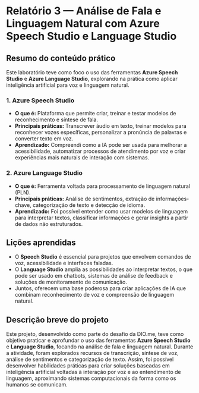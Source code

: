 # Relatório 3 — Análise de Fala e Linguagem Natural com Azure Speech Studio e Language Studio

## Resumo do conteúdo prático

Este laboratório teve como foco o uso das ferramentas **Azure Speech Studio** e **Azure Language Studio**, explorando na prática como aplicar inteligência artificial para voz e linguagem natural.

### 1. Azure Speech Studio

- **O que é:** Plataforma que permite criar, treinar e testar modelos de reconhecimento e síntese de fala.
- **Principais práticas:** Transcrever áudio em texto, treinar modelos para reconhecer vozes específicas, personalizar a pronúncia de palavras e converter texto em voz.
- **Aprendizado:** Compreendi como a IA pode ser usada para melhorar a acessibilidade, automatizar processos de atendimento por voz e criar experiências mais naturais de interação com sistemas.

### 2. Azure Language Studio

- **O que é:** Ferramenta voltada para processamento de linguagem natural (PLN).
- **Principais práticas:** Análise de sentimentos, extração de informações-chave, categorização de texto e detecção de idioma.
- **Aprendizado:** Foi possível entender como usar modelos de linguagem para interpretar textos, classificar informações e gerar insights a partir de dados não estruturados.

## Lições aprendidas

- O **Speech Studio** é essencial para projetos que envolvem comandos de voz, acessibilidade e interfaces faladas.
- O **Language Studio** amplia as possibilidades ao interpretar textos, o que pode ser usado em chatbots, sistemas de análise de feedback e soluções de monitoramento de comunicação.
- Juntos, oferecem uma base poderosa para criar aplicações de IA que combinam reconhecimento de voz e compreensão de linguagem natural.

## Descrição breve do projeto

Este projeto, desenvolvido como parte do desafio da DIO.me, teve como objetivo praticar e aprofundar o uso das ferramentas **Azure Speech Studio** e **Language Studio**, focando na análise de fala e linguagem natural. Durante a atividade, foram explorados recursos de transcrição, síntese de voz, análise de sentimentos e categorização de texto. Assim, foi possível desenvolver habilidades práticas para criar soluções baseadas em inteligência artificial voltadas à interação por voz e ao entendimento de linguagem, aproximando sistemas computacionais da forma como os humanos se comunicam.
